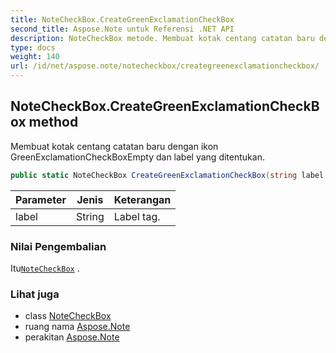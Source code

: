 ```yaml
---
title: NoteCheckBox.CreateGreenExclamationCheckBox
second_title: Aspose.Note untuk Referensi .NET API
description: NoteCheckBox metode. Membuat kotak centang catatan baru dengan ikon GreenExclamationCheckBoxEmpty dan label yang ditentukan.
type: docs
weight: 140
url: /id/net/aspose.note/notecheckbox/creategreenexclamationcheckbox/
---
```

## NoteCheckBox.CreateGreenExclamationCheckBox method

Membuat kotak centang catatan baru dengan ikon GreenExclamationCheckBoxEmpty dan label yang ditentukan.

```csharp
public static NoteCheckBox CreateGreenExclamationCheckBox(string label = "")
```

| Parameter | Jenis | Keterangan |
| --- | --- | --- |
| label | String | Label tag. |

### Nilai Pengembalian

Itu[`NoteCheckBox`](../) .

### Lihat juga

* class [NoteCheckBox](../)
* ruang nama [Aspose.Note](../../notecheckbox/)
* perakitan [Aspose.Note](../../../)


